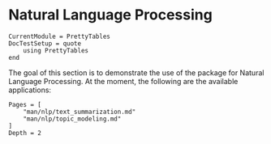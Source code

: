 Natural Language Processing
=====
```@meta
CurrentModule = PrettyTables
DocTestSetup = quote
    using PrettyTables
end
```
The goal of this section is to demonstrate the use of the package for Natural Language Processing. At the moment, the following are the available applications:

```@contents
Pages = [
    "man/nlp/text_summarization.md"
    "man/nlp/topic_modeling.md"
]
Depth = 2
```